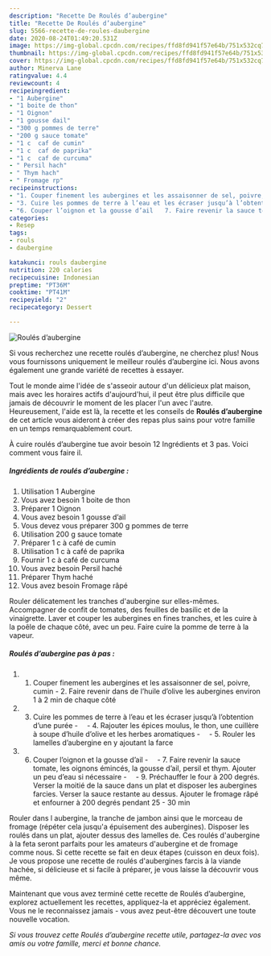 ```yaml
---
description: "Recette De Roulés d’aubergine"
title: "Recette De Roulés d’aubergine"
slug: 5566-recette-de-roules-daubergine
date: 2020-08-24T01:49:20.531Z
image: https://img-global.cpcdn.com/recipes/ffd8fd941f57e64b/751x532cq70/roules-daubergine-photo-principale-de-la-recette.jpg
thumbnail: https://img-global.cpcdn.com/recipes/ffd8fd941f57e64b/751x532cq70/roules-daubergine-photo-principale-de-la-recette.jpg
cover: https://img-global.cpcdn.com/recipes/ffd8fd941f57e64b/751x532cq70/roules-daubergine-photo-principale-de-la-recette.jpg
author: Minerva Lane
ratingvalue: 4.4
reviewcount: 4
recipeingredient:
- "1 Aubergine"
- "1 boite de thon"
- "1 Oignon"
- "1 gousse dail"
- "300 g pommes de terre"
- "200 g sauce tomate"
- "1 c  caf de cumin"
- "1 c  caf de paprika"
- "1 c  caf de curcuma"
- " Persil hach"
- " Thym hach"
- " Fromage rp"
recipeinstructions:
- "1. Couper finement les aubergines et les assaisonner de sel, poivre, cumin 2. Faire revenir dans de l’huile d’olive les aubergines environ 1 à 2 min de chaque côté"
- "3. Cuire les pommes de terre à l’eau et les écraser jusqu’à l’obtention d’une purée ⠀ 4. Rajouter les épices moulus, le thon, une cuillère à soupe d’huile d’olive et les herbes aromatiques ⠀ 5. Rouler les lamelles d’aubergine en y ajoutant la farce"
- "6. Couper l’oignon et la gousse d’ail ⠀ 7. Faire revenir la sauce tomate, les oignons émincés, la gousse d’ail, persil et thym. Ajouter un peu d’eau si nécessaire ⠀ 9. Préchauffer le four à 200 degrés. Verser la moitié de la sauce dans un plat et disposer les aubergines farcies. Verser la sauce restante au dessus. Ajouter le fromage râpé et enfourner à 200 degrés pendant 25 - 30 min"
categories:
- Resep
tags:
- rouls
- daubergine

katakunci: rouls daubergine 
nutrition: 220 calories
recipecuisine: Indonesian
preptime: "PT36M"
cooktime: "PT41M"
recipeyield: "2"
recipecategory: Dessert

---
```



![Roulés d’aubergine](https://img-global.cpcdn.com/recipes/ffd8fd941f57e64b/751x532cq70/roules-daubergine-photo-principale-de-la-recette.jpg)

Si vous recherchez une recette roulés d’aubergine, ne cherchez plus! Nous vous fournissons uniquement le meilleur roulés d’aubergine ici. Nous avons également une grande variété de recettes à essayer.

Tout le monde aime l'idée de s'asseoir autour d'un délicieux plat maison, mais avec les horaires actifs d'aujourd'hui, il peut être plus difficile que jamais de découvrir le moment de les placer l'un avec l'autre. Heureusement, l'aide est là, la recette et les conseils de <strong> Roulés d’aubergine </strong> de cet article vous aideront à créer des repas plus sains pour votre famille en un temps remarquablement court.

<!--inarticleads1-->

À cuire roulés d’aubergine tue avoir besoin 12 Ingrédients et 3 pas. Voici comment vous faire il.

##### Ingrédients de roulés d’aubergine :

1. Utilisation 1 Aubergine
1. Vous avez besoin 1 boite de thon
1. Préparer 1 Oignon
1. Vous avez besoin 1 gousse d’ail
1. Vous devez vous préparer 300 g pommes de terre
1. Utilisation 200 g sauce tomate
1. Préparer 1 c à café de cumin
1. Utilisation 1 c à café de paprika
1. Fournir 1 c à café de curcuma
1. Vous avez besoin  Persil haché
1. Préparer  Thym haché
1. Vous avez besoin  Fromage râpé


Rouler délicatement les tranches d&#39;aubergine sur elles-mêmes. Accompagner de confit de tomates, des feuilles de basilic et de la vinaigrette. Laver et couper les aubergines en fines tranches, et les cuire à la poêle de chaque côté, avec un peu. Faire cuire la pomme de terre à la vapeur. 

<!--inarticleads2-->

##### Roulés d’aubergine pas à pas :

1. 1. Couper finement les aubergines et les assaisonner de sel, poivre, cumin - 2. Faire revenir dans de l’huile d’olive les aubergines environ 1 à 2 min de chaque côté
1. 3. Cuire les pommes de terre à l’eau et les écraser jusqu’à l’obtention d’une purée - ⠀ - 4. Rajouter les épices moulus, le thon, une cuillère à soupe d’huile d’olive et les herbes aromatiques - ⠀ - 5. Rouler les lamelles d’aubergine en y ajoutant la farce
1. 6. Couper l’oignon et la gousse d’ail - ⠀ - 7. Faire revenir la sauce tomate, les oignons émincés, la gousse d’ail, persil et thym. Ajouter un peu d’eau si nécessaire - ⠀ - 9. Préchauffer le four à 200 degrés. Verser la moitié de la sauce dans un plat et disposer les aubergines farcies. Verser la sauce restante au dessus. Ajouter le fromage râpé et enfourner à 200 degrés pendant 25 - 30 min


Rouler dans l aubergine, la tranche de jambon ainsi que le morceau de fromage (répéter cela jusqu&#39;a épuisement des aubergines). Disposer les roulés dans un plat, ajouter dessus des lamelles de. Ces roulés d&#39;aubergine à la feta seront parfaits pour les amateurs d&#39;aubergine et de fromage comme nous. Si cette recette se fait en deux étapes (cuisson en deux fois). Je vous propose une recette de roulés d&#39;aubergines farcis à la viande hachée, si délicieuse et si facile à préparer, je vous laisse la découvrir vous même. 

<!--inarticleads1-->

<p>
Maintenant que vous avez terminé cette recette de Roulés d’aubergine, explorez actuellement les recettes, appliquez-la et appréciez également. Vous ne le reconnaissez jamais - vous avez peut-être découvert une toute nouvelle vocation.
</p>

<p>
<i>Si vous trouvez cette Roulés d’aubergine recette utile, partagez-la avec vos amis ou votre famille, merci et bonne chance.</i>
</p>
